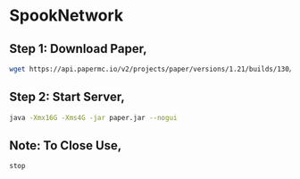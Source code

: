 # SpookNetwork

## Step 1: Download Paper,
```bash
wget https://api.papermc.io/v2/projects/paper/versions/1.21/builds/130/downloads/paper-1.21-130.jar
```
## Step 2: Start Server,
```bash
java -Xmx16G -Xms4G -jar paper.jar --nogui
```
## Note: To Close Use,
```bash
stop
```
